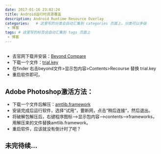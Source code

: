 ```yaml
---
date: 2017-01-16 23:02:24
title: Android运行时资源覆盖
description: Android Runtime Resource Overlay
categories:   # 这里写的分类会自动汇集到 categories 页面上，分类可以多级
 - 博客
tags: # 这里写的标签会自动汇集到 tags 页面上
 - 博客
---
```


## 

* 去官网下载并安装：[Beyond Compare](http://www.scootersoftware.com/download.php)
* 下载一个文件：[trial.key](http://o83jxl7u1.bkt.clouddn.com/trial.key)
* 在finder 右击beyond文件>显示包内容>Contents>Recourse 替换 trial.key
* 重启软件即可。

## Adobe Photoshop激活方法：

* 下载一个文件后解压：[amtlib.framework](http://o83jxl7u1.bkt.clouddn.com/amtlib.framework.zip)
* 安装完成后运行软件，选择“试用“，要断网，点击“稍后连接“，然后退出。
* 将破解包解压后，右键程序图标-->显示包内容-->contents-->frameworks，用解压来的文件替换amtlib.framework。
* 重启软件，应该就没有倒计时了吧？

## 未完待续...

